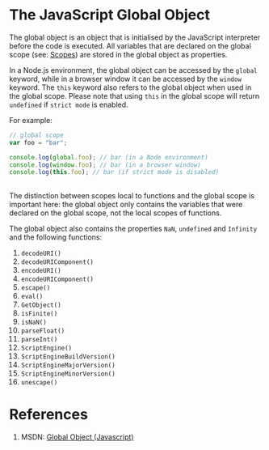 # The JavaScript Global Object

The global object is an object that is initialised by the JavaScript interpreter before the code is executed. All variables that are declared on the global scope (see: [Scopes](JS-Scopes)) are stored in the global object as properties.

In a Node.js environment, the global object can be accessed by the `global` keyword, while in a browser window it can be accessed by the `window` keyword. The `this` keyword also refers to the global object when used in the global scope. Please note that using `this` in the global scope will return `undefined` if `strict mode` is enabled.

For example:

```javascript
// global scope
var foo = "bar";

console.log(global.foo); // bar (in a Node environment)
console.log(window.foo); // bar (in a browser window)
console.log(this.foo); // bar (if strict mode is disabled)
```

##  

The distinction between scopes local to functions and the global scope is important here: the global object only contains the variables that were declared on the global scope, not the local scopes of functions.

The global object also contains the properties `NaN`, `undefined` and `Infinity` and the following functions:

1. `decodeURI()`
2. `decodeURIComponent()`
3. `encodeURI()`
4. `encodeURIComponent()`
5. `escape()`
6. `eval()`
7. `GetObject()`
8. `isFinite()`
9. `isNaN()`
10. `parseFloat()`
11. `parseInt()`
12. `ScriptEngine()`
13. `ScriptEngineBuildVersion()`
14. `ScriptEngineMajorVersion()`
15. `ScriptEngineMinorVersion()`
16. `unescape()`

# References

1. MSDN: [Global Object (Javascript)](https://msdn.microsoft.com/en-us/library/52f50e9t(v=vs.94).aspx)
